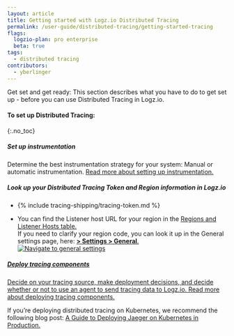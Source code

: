 ```yaml
---
layout: article
title: Getting started with Logz.io Distributed Tracing
permalink: /user-guide/distributed-tracing/getting-started-tracing
flags:
  logzio-plan: pro enterprise
  beta: true
tags:
  - distributed tracing
contributors:
  - yberlinger
---
```

Get set and get ready: This section describes what you have to do to get set up - before you can use Distributed Tracing in Logz.io.


#### To set up Distributed Tracing: 
{:.no_toc}  

<div class="tasklist">

##### Set up instrumentation
Determine the best instrumentation strategy for your system: Manual or automatic instrumentation.
<a href="/user-guide/distributed-tracing/tracing-instrumentation.html" target ="_blank"> Read more about setting up instrumentation.</a>

##### Look up your Distributed Tracing Token and Region information in Logz.io
+  {% include tracing-shipping/tracing-token.md %}

+ You can find the Listener host URL for your region in the <a href="/user-guide/accounts/account-region.html#available-regions" target ="_blank"> Regions and Listener Hosts table.</a> <br> If you need to clarify your region code, you can look it up in the General settings page, here:  <a href="https://app.logz.io/#/dashboard/settings/general" target ="_blank"> **<i class="li li-gear"></i> > Settings > General**.
    ![Navigate to general settings](https://dytvr9ot2sszz.cloudfront.net/logz-docs/distributed-tracing/general-settings.png)

##### Deploy tracing components
Decide on your tracing source, make deployment decisions, and decide whether or not to use an agent to send tracing data to Logz.io.
<a href="/user-guide/distributed-tracing/deploying-components.html" target ="_blank"> Read more about deploying tracing components.</a>

If you’re deploying distributed tracing on Kubernetes, we recommend the following blog post: <a href="https://logz.io/blog/jaeger-kubernetes-best-practices/" target ="_blank">A Guide to Deploying Jaeger on Kubernetes in Production. </a>








